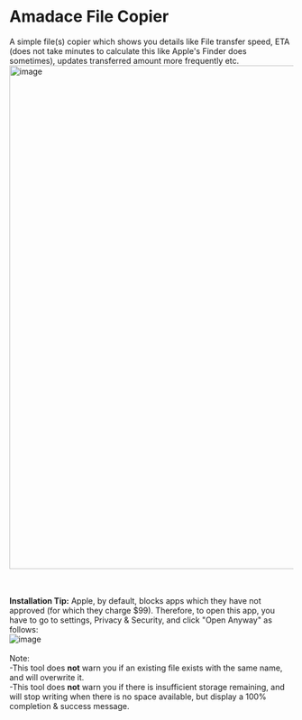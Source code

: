 <h1>Amadace File Copier</h1>
A simple file(s) copier which shows you details like File transfer speed, ETA (does not take minutes to calculate this like Apple's Finder does sometimes), updates transferred amount more frequently etc.

<img width="894" alt="image" src="https://github.com/Amadace/AmadaceFileCopier/assets/167440476/7143eafc-0cea-40e1-bf53-8ed03c55ab2b">

<br><br>
<b>Installation Tip:</b> Apple, by default, blocks apps which they have not approved (for which they charge $99). Therefore, to open this app, you have to go to settings, Privacy & Security, and click "Open Anyway" as follows:<br>
![image](https://github.com/Amadace/AmadaceFileCopier/assets/167440476/5d8a7b4b-847a-4e29-81ac-ccfade301ff8)
<br><br>
Note:
<br>
-This tool does <b>not</b> warn you if an existing file exists with the same name, and will overwrite it.
<br>-This tool does <b>not</b> warn you if there is insufficient storage remaining, and will stop writing when there is no space available, but display a 100% completion & success message.
